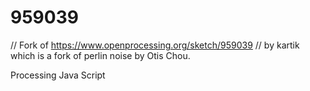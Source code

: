 # 959039
// Fork of https://www.openprocessing.org/sketch/959039 // by kartik which is a fork of perlin noise by Otis Chou.

Processing Java Script
